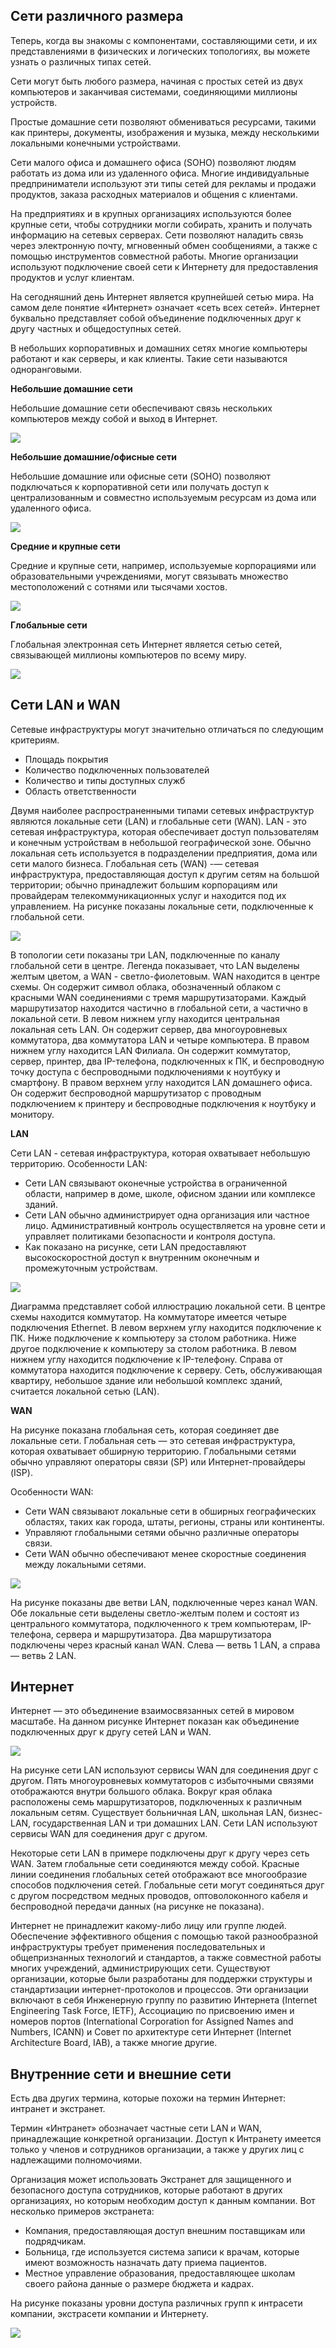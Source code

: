 <!-- verified: agorbachev 03.05.2022 -->

<!-- 1.4.1 -->
## Сети различного размера

Теперь, когда вы знакомы с компонентами, составляющими сети, и их представлениями в физических и логических топологиях, вы можете узнать о различных типах сетей.

Сети могут быть любого размера, начиная с простых сетей из двух компьютеров и заканчивая системами, соединяющими миллионы устройств.

Простые домашние сети позволяют обмениваться ресурсами, такими как принтеры, документы, изображения и музыка, между несколькими локальными конечными устройствами.

Сети малого офиса и домашнего офиса (SOHO) позволяют людям работать из дома или из удаленного офиса. Многие индивидуальные предприниматели используют эти типы сетей для рекламы и продажи продуктов, заказа расходных материалов и общения с клиентами.

На предприятиях и в крупных организациях используются более крупные сети, чтобы сотрудники могли собирать, хранить и получать информацию на сетевых серверах. Сети позволяют наладить связь через электронную почту, мгновенный обмен сообщениями, а также с помощью инструментов совместной работы. Многие организации используют подключение своей сети к Интернету для предоставления продуктов и услуг клиентам.

На сегодняшний день Интернет является крупнейшей сетью мира. На самом деле понятие «Интернет» означает «сеть всех сетей». Интернет буквально представляет собой объединение подключенных друг к другу частных и общедоступных сетей.

В небольших корпоративных и домашних сетях многие компьютеры работают и как серверы, и как клиенты. Такие сети называются одноранговыми.

**Небольшие домашние сети**

Небольшие домашние сети обеспечивают связь нескольких компьютеров между собой и выход в Интернет.

![](./assets/1.4.1-1.jpg)

**Небольшие домашние/офисные сети**

Небольшие домашние или офисные сети (SOHO) позволяют подключаться к корпоративной сети или получать доступ к централизованным и совместно используемым ресурсам из дома или удаленного офиса.

![](./assets/1.4.1-2.jpg)

**Средние и крупные сети**

Средние и крупные сети, например, используемые корпорациями или образовательными учреждениями, могут связывать множество местоположений с сотнями или тысячами хостов.

![](./assets/1.4.1-3.jpg)

**Глобальные сети**

Глобальная электронная сеть Интернет является сетью сетей, связывающей миллионы компьютеров по всему миру.

![](./assets/1.4.1-4.png)


<!-- 1.4.2 -->
## Сети LAN и WAN

Сетевые инфраструктуры могут значительно отличаться по следующим критериям.

* Площадь покрытия
* Количество подключенных пользователей
* Количество и типы доступных служб
* Область ответственности

Двумя наиболее распространенными типами сетевых инфраструктур являются локальные сети (LAN) и глобальные сети (WAN). LAN - это сетевая инфраструктура, которая обеспечивает доступ пользователям и конечным устройствам в небольшой географической зоне. Обычно локальная сеть используется в подразделении предприятия, дома или сети малого бизнеса. Глобальная сеть (WAN) -— сетевая инфраструктура, предоставляющая доступ к другим сетям на большой территории; обычно принадлежит большим корпорациям или провайдерам телекоммуникационных услуг и находится под их управлением. На рисунке показаны локальные сети, подключенные к глобальной сети.

![](./assets/1.4.2-1.svg)


В топологии сети показаны три LAN, подключенные по каналу глобальной сети в центре. Легенда показывает, что LAN выделены желтым цветом, а WAN - светло-фиолетовым.  WAN находится в центре схемы. Он содержит символ облака, обозначенный облаком с красными WAN соединениями с тремя маршрутизаторами.  Каждый маршрутизатор находится частично в глобальной сети, а частично в локальной сети. В левом нижнем углу находится центральная локальная сеть LAN.  Он содержит сервер, два многоуровневых коммутатора, два коммутатора LAN и четыре компьютера. В правом нижнем углу находится LAN Филиала.  Он содержит коммутатор, сервер, принтер, два IP-телефона, подключенных к ПК, и беспроводную точку доступа с беспроводными подключениями к ноутбуку и смартфону. В правом верхнем углу находится LAN домашнего офиса.  Он содержит беспроводной маршрутизатор с проводным подключением к принтеру и беспроводные подключения к ноутбуку и монитору.

**LAN**

Сети LAN - сетевая инфраструктура, которая охватывает небольшую территорию. Особенности LAN:

* Сети LAN связывают оконечные устройства в ограниченной области, например в доме, школе, офисном здании или комплексе зданий.
* Сети LAN обычно администрирует одна организация или частное лицо. Административный контроль осуществляется на уровне сети и управляет политиками безопасности и контроля доступа.
* Как показано на рисунке, сети LAN предоставляют высокоскоростной доступ к внутренним оконечным и промежуточным устройствам.

![](./assets/1.4.2-2.svg)


Диаграмма представляет собой иллюстрацию локальной сети. В центре схемы находится коммутатор. На коммутаторе имеется четыре подключения Ethernet. В левом верхнем углу находится подключение к ПК. Ниже подключение к компьютеру за столом работника. Ниже другое подключение к компьютеру за столом работника. В левом нижнем углу находится подключение к IP-телефону. Справа от коммутатора находится подключение к серверу. 
Сеть, обслуживающая квартиру, небольшое здание или небольшой комплекс зданий, считается локальной сетью (LAN).

**WAN**

На рисунке показана глобальная сеть, которая соединяет две локальные сети. Глобальная сеть — это сетевая инфраструктура, которая охватывает обширную территорию. Глобальными сетями обычно управляют операторы связи (SP) или Интернет-провайдеры (ISP).

Особенности WAN:

* Сети WAN связывают локальные сети в обширных географических областях, таких как города, штаты, регионы, страны или континенты.
* Управляют глобальными сетями обычно различные операторы связи.
* Сети WAN обычно обеспечивают менее скоростные соединения между локальными сетями.

![](./assets/1.4.2-3.svg)


На рисунке показаны две ветви LAN, подключенные через канал WAN. Обе локальные сети выделены светло-желтым полем и состоят из центрального коммутатора, подключенного к трем компьютерам, IP-телефона, сервера и маршрутизатора. Два маршрутизатора подключены через красный канал WAN. Слева — ветвь 1 LAN, а справа — ветвь 2 LAN.

<!-- 1.4.3 -->
## Интернет

Интернет — это объединение взаимосвязанных сетей в мировом масштабе. На данном рисунке Интернет показан как объединение подключенных друг к другу сетей LAN и WAN.

![](./assets/1.4.3.svg)


На рисунке сети LAN используют сервисы WAN для соединения друг с другом. Пять многоуровневых коммутаторов с избыточными связями отображаются внутри большого облака.  Вокруг края облака расположены семь маршрутизаторов, подключенных к различным локальным сетям.  Существует больничная LAN, школьная LAN, бизнес-LAN, государственная LAN и три домашних LAN. Сети LAN используют сервисы WAN для соединения друг с другом.

Некоторые сети LAN в примере подключены друг к другу через сеть WAN. Затем глобальные сети соединяются между собой. Красные линии соединения глобальных сетей отображают все многообразие способов подключения сетей. Глобальные сети могут соединяться друг с другом посредством медных проводов, оптоволоконного кабеля и беспроводной передачи данных (на рисунке не показана).

Интернет не принадлежит какому-либо лицу или группе людей. Обеспечение эффективного общения с помощью такой разнообразной инфраструктуры требует применения последовательных и общепризнанных технологий и стандартов, а также совместной работы многих учреждений, администрирующих сети. Существуют организации, которые были разработаны для поддержки структуры и стандартизации интернет-протоколов и процессов. Эти организации включают в себя Инженерную группу по развитию Интернета (Internet Engineering Task Force, IETF), Ассоциацию по присвоению имен и номеров портов (International Corporation for Assigned Names and Numbers, ICANN) и Совет по архитектуре сети Интернет (Internet Architecture Board, IAB), а также многие другие.

<!-- 1.4.4 -->
## Внутренние сети и внешние сети

Есть два других термина, которые похожи на термин Интернет: интранет и экстранет.

Термин «Интранет» обозначает частные сети LAN и WAN, принадлежащие конкретной организации. Доступ к Интранету имеется только у членов и сотрудников организации, а также у других лиц с надлежащими полномочиями.

Организация может использовать Экстранет для защищенного и безопасного доступа сотрудников, которые работают в других организациях, но которым необходим доступ к данным компании. Вот несколько примеров экстранета:

* Компания, предоставляющая доступ внешним поставщикам или подрядчикам.
* Больница, где используется система записи к врачам, которые имеют возможность назначать дату приема пациентов.
* Местное управление образования, предоставляющее школам своего района данные о размере бюджета и кадрах.

На рисунке показаны уровни доступа различных групп к интрасети компании, экстрасети компании и Интернету.

![](./assets/1.4.4.svg)


<!-- 1.4.5 -->
<!-- quiz -->